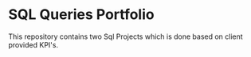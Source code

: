 # SQL Queries Portfolio
This repository contains two Sql Projects which is done based on client provided KPI's.
